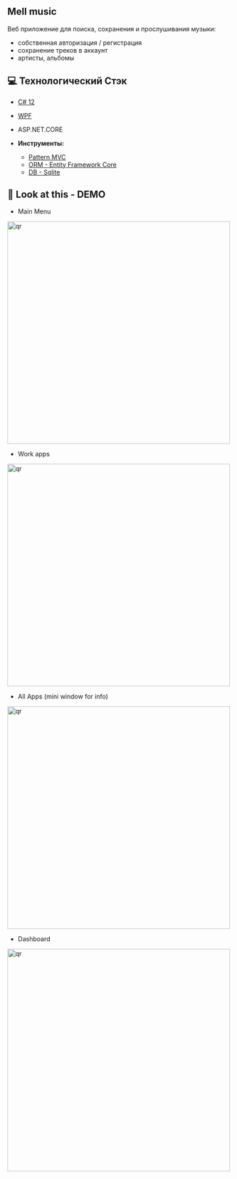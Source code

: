 ##  Mell music 
Веб приложение для поиска, сохранения и прослушивания музыки:
- собственная авторизация / регистрация
- сохранение треков в аккаунт
- артисты, альбомы

## 💻 Технологический Стэк
- [C# 12](https://learn.microsoft.com/ru-ru/dotnet/csharp/whats-new/csharp-12)
- [WPF](https://learn.microsoft.com/ru-ru/dotnet/desktop/wpf/overview/?view=netdesktop-8.0)
- ASP.NET.CORE
  
- **Инструменты:**
  - [Pattern MVC](https://dotnet.microsoft.com/en-us/apps/aspnet/mvc)
  - [ORM - Entity Framework Core](https://learn.microsoft.com/ru-ru/ef/core/)
  - [DB - Sqlite](https://www.microsoft.com/ru-ru/sql-server)
    
## 👀 Look at this - DEMO

- Main Menu
<p align="left">
 <img width="500px" src="https://i.imgur.com/IcHmn3c.jpeg" alt="qr"/>
</p>

- Work apps
  <p align="left">
 <img width="500px" src="https://i.imgur.com/CsUdz2l.jpeg" alt="qr"/>
  </p>
  
- All Apps (mini window for info)
  <p align="left">
 <img width="500px" src="https://i.imgur.com/EJiSyII.jpeg" alt="qr"/>
  </p>

  
- Dashboard
  <p align="left">
 <img width="500px" src="https://i.imgur.com/7BNyLdm.jpeg" alt="qr"/>
  </p>


